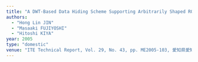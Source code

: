 ```yaml
---
title: "A DWT-Based Data Hiding Scheme Supporting Arbitrarily Shaped ROI"
authors:
  - "Hong Lin JIN"
  - "Masaaki FUJIYOSHI"
  - "Hitoshi KIYA"
year: 2005
type: "domestic"
venue: "ITE Technical Report, Vol. 29, No. 43, pp. ME2005-103, 愛知県愛知郡長久手町, 2005-07-15."
---
```

